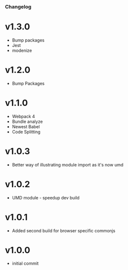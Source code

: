 ### Changelog

# v1.3.0
- Bump packages
- Jest
- modenize

# v1.2.0
- Bump Packages

# v1.1.0
- Webpack 4
- Bundle analyze
- Newest Babel
- Code Splitting

# v1.0.3
- Better way of illustrating module import as it's now umd

# v1.0.2
- UMD module - speedup dev build

# v1.0.1
- Added second build for browser specific commonjs

# v1.0.0
- initial commit
